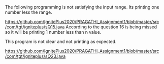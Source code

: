 

The following programming is not satisfying the input range. Its printing one number less the range.

https://github.com/IgnitePlus2020/PRAGATHI_Assignment1/blob/master/src/com/tgt/igniteplus/sQ15.java
According to the question 16 is being missed so it will be printing 1 number less than n value.

This program is not clear and not printing as expected.

https://github.com/IgnitePlus2020/PRAGATHI_Assignment1/blob/master/src/com/tgt/igniteplus/sQ23.java
